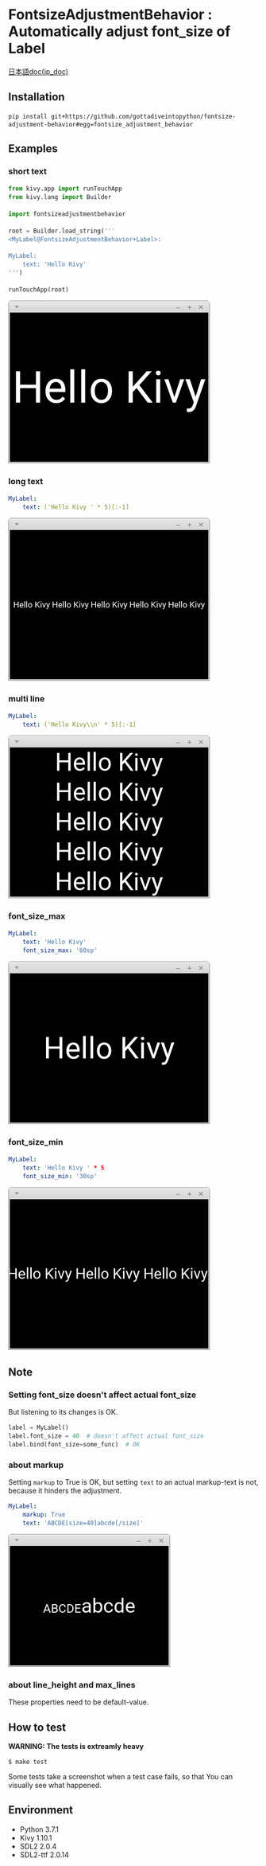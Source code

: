 # FontsizeAdjustmentBehavior : Automatically adjust font_size of Label

[日本語doc(jp_doc)](README_jp.md)

## Installation

```
pip install git+https://github.com/gottadiveintopython/fontsize-adjustment-behavior#egg=fontsize_adjustment_behavior
```

## Examples

### short text

```python
from kivy.app import runTouchApp
from kivy.lang import Builder

import fontsizeadjustmentbehavior

root = Builder.load_string('''
<MyLabel@FontsizeAdjustmentBehavior+Label>:

MyLabel:
    text: 'Hello Kivy'
''')

runTouchApp(root)
```

![](screenshot/short_text.png)

### long text

```yaml
MyLabel:
    text: ('Hello Kivy ' * 5)[:-1]
```

![](screenshot/long_text.png)

### multi line

```yaml
MyLabel:
    text: ('Hello Kivy\\n' * 5)[:-1]
```

![](screenshot/multiline.png)

### font_size_max

```yaml
MyLabel:
    text: 'Hello Kivy'
    font_size_max: '60sp'
```

![](screenshot/font_size_max.png)

### font_size_min

```yaml
MyLabel:
    text: 'Hello Kivy ' * 5
    font_size_min: '30sp'
```

![](screenshot/font_size_min.png)

## Note

### Setting font\_size doesn't affect actual font\_size

But listening to its changes is OK.

```python
label = MyLabel()
label.font_size = 40  # doesn't affect actual font_size
label.bind(font_size=some_func)  # OK
```

### about markup

Setting `markup` to True is OK, but setting `text` to an actual markup-text is not, because it hinders the adjustment.

```yaml
MyLabel:
    markup: True
    text: 'ABCDE[size=40]abcde[/size]'
```

![](screenshot/failure_markup.png)

### about line\_height and max\_lines

These properties need to be default-value.


## How to test

**WARNING: The tests is extreamly heavy**

```
$ make test
```

Some tests take a screenshot when a test case fails, so that You can visually see what happened.

## Environment

- Python 3.7.1
- Kivy 1.10.1
- SDL2 2.0.4
- SDL2-ttf 2.0.14
